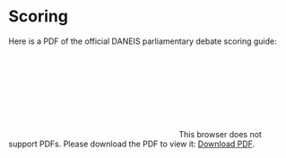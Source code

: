# Scoring

Here is a PDF of the official DANEIS parliamentary debate scoring guide:

<object data="{{ site.baseurl }}/pages/debate-format/Parli_Scoring.pdf" type="application/pdf" width="700px" height="700px">
    <embed src="{{ site.baseurl }}/pages/debate-format/Parli_Scoring.pdf">
        This browser does not support PDFs. Please download the PDF to view it: <a href="{{ site.baseurl }}/pages/debate-format/Parli_Scoring.pdf">Download PDF</a>.</p>
    </embed>
</object>
